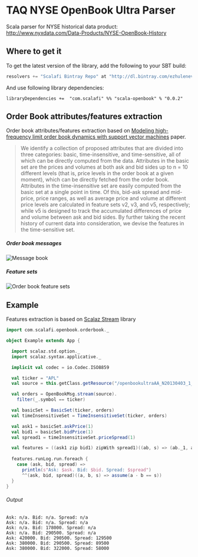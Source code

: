 # TAQ NYSE OpenBook Ultra Parser

Scala parser for NYSE historical data product: http://www.nyxdata.com/Data-Products/NYSE-OpenBook-History

## Where to get it

To get the latest version of the library, add the following to your SBT build:

``` scala
resolvers += "Scalafi Bintray Repo" at "http://dl.bintray.com/ezhulenev/releases"
```

And use following library dependencies:

```
libraryDependencies +=  "com.scalafi" %% "scala-openbook" % "0.0.2"
```

## Order Book attributes/features extraction

Order book attributes/features extraction based on [Modeling high-frequency limit order book dynamics with support vector machines](https://raw.github.com/ezhulenev/scala-openbook/master/assets/Modeling-high-frequency-limit-order-book-dynamics-with-support-vector-machines.pdf) paper.

> We identify a collection of proposed attributes that are divided into three categories: basic, time-insensitive, and time-sensitive,
> all of which can be directly computed from the data. Attributes in the basic set are the prices and volumes at both ask and bid sides
> up to n = 10 different levels (that is, price levels in the order book at a given moment), which can be directly fetched from the
> order book. Attributes in the time-insensitive set are easily computed from the basic set at a single point in time.
> Of this, bid-ask spread and mid-price, price ranges, as well as average price and volume at different price levels are calculated
> in feature sets v2, v3, and v5, respectively; while v5 is designed to track the accumulated differences of price and volume
> between ask and bid sides. By further taking the recent history of current data into consideration,
> we devise the features in the time-sensitive set.


##### Order book messages

![Message book](https://raw.github.com/ezhulenev/scala-openbook/master/assets/messagebook.png)


##### Feature sets

![Order book feature sets](https://raw.github.com/ezhulenev/scala-openbook/master/assets/features.png)

## Example

Features extraction is based on [Scalaz Stream](https://github.com/scalaz/scalaz-stream) library

``` scala
import com.scalafi.openbook.orderbook._

object Example extends App {

  import scalaz.std.option._
  import scalaz.syntax.applicative._

  implicit val codec = io.Codec.ISO8859

  val ticker = "APL"
  val source = this.getClass.getResource("/openbookultraAA_N20130403_1_of_1").getPath

  val orders = OpenBookMsg.stream(source).
    filter(_.symbol == ticker)

  val basicSet = BasicSet(ticker, orders)
  val timeInsensitiveSet = TimeInsensitiveSet(ticker, orders)

  val ask1 = basicSet.askPrice(1)
  val bid1 = basicSet.bidPrice(1)
  val spread1 = timeInsensitiveSet.priceSpread(1)

  val features = ((ask1 zip bid1) zipWith spread1)((ab, s) => (ab._1, ab._2, s))
  
  features.runLog.run.foreach {
    case (ask, bid, spread) =>
      println(s"Ask: $ask. Bid: $bid. Spread: $spread")
      ^^(ask, bid, spread)((a, b, s) => assume(a - b == s))
  }
}
```

###### Output

```
Ask: n/a. Bid: n/a. Spread: n/a
Ask: n/a. Bid: n/a. Spread: n/a
Ask: n/a. Bid: 178000. Spread: n/a
Ask: n/a. Bid: 290500. Spread: n/a
Ask: 420000. Bid: 290500. Spread: 129500
Ask: 380000. Bid: 290500. Spread: 89500
Ask: 380000. Bid: 322000. Spread: 58000
```
